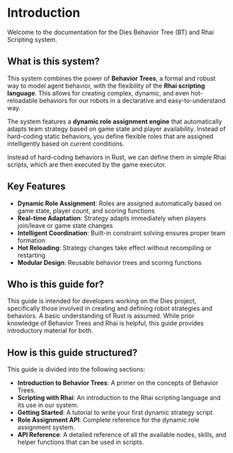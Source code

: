 # Introduction

Welcome to the documentation for the Dies Behavior Tree (BT) and Rhai Scripting system.

## What is this system?

This system combines the power of **Behavior Trees**, a formal and robust way to model agent behavior, with the flexibility of the **Rhai scripting language**. This allows for creating complex, dynamic, and even hot-reloadable behaviors for our robots in a declarative and easy-to-understand way.

The system features a **dynamic role assignment engine** that automatically adapts team strategy based on game state and player availability. Instead of hard-coding static behaviors, you define flexible roles that are assigned intelligently based on current conditions.

Instead of hard-coding behaviors in Rust, we can define them in simple Rhai scripts, which are then executed by the game executor.

## Key Features

- **Dynamic Role Assignment**: Roles are assigned automatically based on game state, player count, and scoring functions
- **Real-time Adaptation**: Strategy adapts immediately when players join/leave or game state changes
- **Intelligent Coordination**: Built-in constraint solving ensures proper team formation
- **Hot Reloading**: Strategy changes take effect without recompiling or restarting
- **Modular Design**: Reusable behavior trees and scoring functions

## Who is this guide for?

This guide is intended for developers working on the Dies project, specifically those involved in creating and defining robot strategies and behaviors. A basic understanding of Rust is assumed. While prior knowledge of Behavior Trees and Rhai is helpful, this guide provides introductory material for both.

## How is this guide structured?

This guide is divided into the following sections:

- **Introduction to Behavior Trees**: A primer on the concepts of Behavior Trees.
- **Scripting with Rhai**: An introduction to the Rhai scripting language and its use in our system.
- **Getting Started**: A tutorial to write your first dynamic strategy script.
- **Role Assignment API**: Complete reference for the dynamic role assignment system.
- **API Reference**: A detailed reference of all the available nodes, skills, and helper functions that can be used in scripts.
